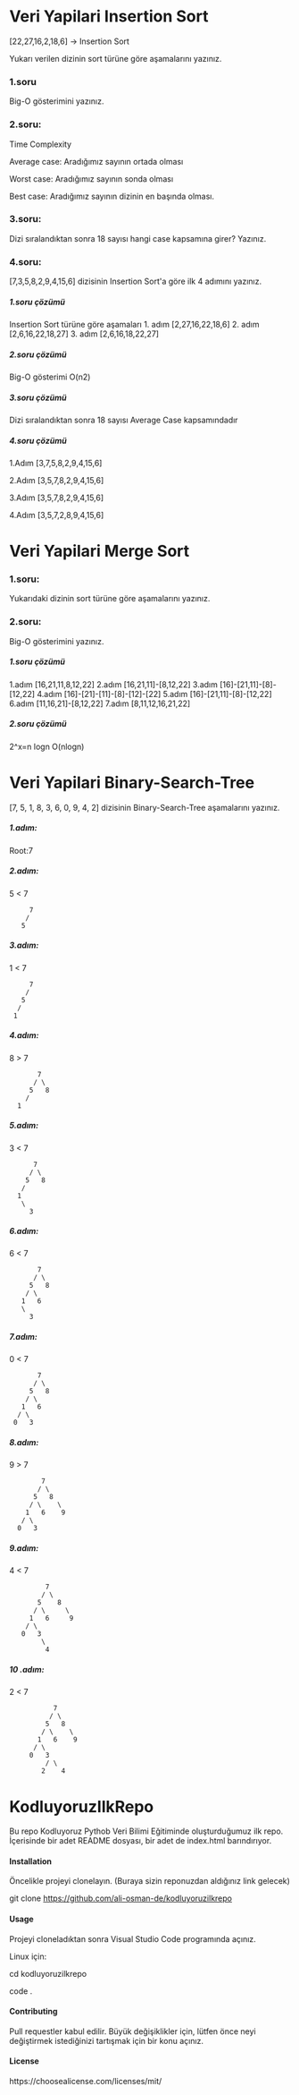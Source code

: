 <h1>Veri Yapilari Insertion Sort</h1>

[22,27,16,2,18,6] -> Insertion Sort

Yukarı verilen dizinin sort türüne göre aşamalarını yazınız.
<h3>1.soru</h3> 
Big-O gösterimini yazınız.

<h3>2.soru:</h3>
Time Complexity 

Average case:
Aradığımız sayının ortada olması

Worst case: 
Aradığımız sayının sonda olması

Best case: 
Aradığımız sayının dizinin en başında olması.

<h3>3.soru:</h3>
Dizi sıralandıktan sonra 18 sayısı hangi case kapsamına girer? Yazınız.

<h3>4.soru:</h3>
[7,3,5,8,2,9,4,15,6] dizisinin Insertion Sort'a göre ilk 4 adımını yazınız.




<h5>1.soru çözümü</h5> Insertion Sort türüne göre aşamaları
1. adım [2,27,16,22,18,6]
2. adım [2,6,16,22,18,27]
3. adım [2,6,16,18,22,27]

<h5>2.soru çözümü</h5>Big-O gösterimi
O(n2)

<h5>3.soru çözümü</h5>
Dizi sıralandıktan sonra 18 sayısı Average Case kapsamındadır

<h5>4.soru çözümü</h5>

1.Adım [3,7,5,8,2,9,4,15,6]

2.Adım [3,5,7,8,2,9,4,15,6]

3.Adım [3,5,7,8,2,9,4,15,6]

4.Adım [3,5,7,2,8,9,4,15,6]


<h1>Veri Yapilari Merge Sort</h1>


<h3>1.soru:</h3> Yukarıdaki dizinin sort türüne göre aşamalarını yazınız.

<h3>2.soru:</h3> Big-O gösterimini yazınız.
  
  
<h5>1.soru çözümü</h5>

1.adım	[16,21,11,8,12,22]
2.adım	[16,21,11]-[8,12,22]
3.adım	[16]-[21,11]-[8]-[12,22]
4.adım	[16]-[21]-[11]-[8]-[12]-[22]
5.adım	[16]-[21,11]-[8]-[12,22]
6.adım	[11,16,21]-[8,12,22]
7.adım	[8,11,12,16,21,22]

<h5>2.soru çözümü</h5>

2^x=n logn O(nlogn)


<h1>Veri Yapilari Binary-Search-Tree</h1>

[7, 5, 1, 8, 3, 6, 0, 9, 4, 2] dizisinin Binary-Search-Tree aşamalarını yazınız.

<h5>1.adım:</h5>

Root:7 


<h5>2.adım:</h5> 5 < 7

         7 
        /
       5
<h5>3.adım:</h5> 1 < 7

         7
        / 
       5
      /
     1
<h5>4.adım:</h5> 8 > 7

           7
          / \
         5   8
        /
      1
<h5>5.adım:</h5> 3 < 7

          7
         / \
        5   8
       /
      1
       \
         3
<h5>6.adım:</h5> 6 < 7

           7
          / \
         5   8
        / \
       1   6
       \
         3
<h5>7.adım:</h5> 0 < 7

           7
          / \
         5   8
        / \
       1   6
      / \
     0   3
<h5>8.adım:</h5> 9 > 7

            7
           / \
          5   8
         / \    \
        1   6    9
       / \
      0   3
<h5>9.adım:</h5> 4 < 7

             7
            / \
           5    8
          / \     \
         1   6     9
        / \
       0   3
            \
             4
<h5>10 .adım:</h5> 2 < 7

               7
              / \
             5   8
            / \    \
           1   6    9
          / \
         0   3
             / \
            2    4



<h1>KodluyoruzIlkRepo</h1>

Bu repo Kodluyoruz Pythob Veri Bilimi Eğitiminde oluşturduğumuz ilk repo. İçerisinde bir adet README dosyası, bir adet de index.html barındırıyor.

<h4>Installation</h4>
Öncelikle projeyi clonelayın. (Buraya sizin reponuzdan aldığınız link gelecek)

git clone https://github.com/ali-osman-de/kodluyoruzilkrepo

<h4>Usage</h4>
Projeyi cloneladıktan sonra Visual Studio Code programında açınız.

Linux için:

cd kodluyoruzilkrepo
				
code .

<h4>Contributing</h4>
Pull requestler kabul edilir. Büyük değişiklikler için, lütfen önce neyi değiştirmek istediğinizi tartışmak için bir konu açınız.

<h4>License</h4>
https://choosealicense.com/licenses/mit/


